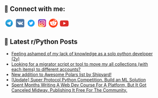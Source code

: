 ## 🔎 Connect with me:
[<img src="https://github.com/bullbesh/bullbesh/blob/main/images/Telegram.png" width="32" height="32" />](https://t.me/bullbesh)
[<img src="https://github.com/bullbesh/bullbesh/blob/main/images/VK.png" width="32" height="32" />](https://vk.com/bullbesh)
[<img src="https://github.com/bullbesh/bullbesh/blob/main/images/Twitter.png" width="32" height="32" />](https://twitter.com/bullbesh1)
[<img src="https://github.com/bullbesh/bullbesh/blob/main/images/Instagram.png" width="32" height="32" />](https://www.instagram.com/bullbesh)
[<img src="https://github.com/bullbesh/bullbesh/blob/main/images/Reddit.png" width="32" height="32" />](https://www.reddit.com/user/bullbesh)
[<img src="https://github.com/bullbesh/bullbesh/blob/main/images/YouTube.png" width="32" height="32" />](https://www.youtube.com/channel/UCtfjRs6uzgq5mfm8S06WTcg)

## 📕 Latest r/Python Posts
<!-- BLOG-POST-LIST:START -->
- [Feeling ashamed of my lack of knowledge as a solo python developer &lpar;2y&rpar;](https://www.reddit.com/r/Python/comments/1193rms/feeling_ashamed_of_my_lack_of_knowledge_as_a_solo/)
- [Looking for a migrator script or tool to move my all collections &lpar;with each items&rpar; to different accounts?](https://www.reddit.com/r/Python/comments/1192qnx/looking_for_a_migrator_script_or_tool_to_move_my/)
- [New addition to Awesome Polars list by Shipyard!](https://www.reddit.com/r/Python/comments/118zxt6/new_addition_to_awesome_polars_list_by_shipyard/)
- [[Update] Super Protocol Python Competition. Build an ML Solution](https://www.reddit.com/r/Python/comments/118z6zg/update_super_protocol_python_competition_build_an/)
- [Spent Months Writing A Web Dev Course For A Platform, But It Got Canceled Midway. Publishing It Free For The Community.](https://www.reddit.com/r/Python/comments/118ynyy/spent_months_writing_a_web_dev_course_for_a/)
<!-- BLOG-POST-LIST:END -->
